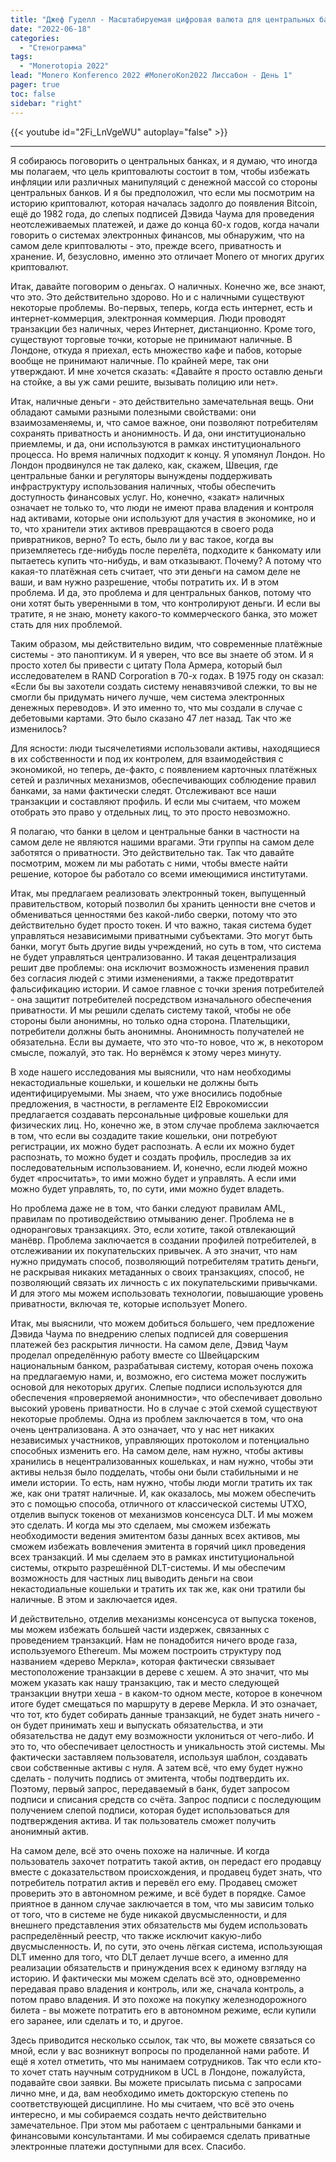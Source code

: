 ```yaml
---
title: "Джеф Гуделл - Масштабируемая цифровая валюта для центральных банков"
date: "2022-06-18"
categories:
  - "Стенограмма"
tags:
  - "Monerotopia 2022"
lead: "Monero Konferenco 2022 #MoneroKon2022 Лиссабон - День 1"
pager: true
toc: false
sidebar: "right"
---
```


{{< youtube id="2Fi_LnVgeWU" autoplay="false" >}}

---

Я собираюсь поговорить о центральных банках, и я думаю, что иногда мы полагаем, что цель криптовалюты состоит в том, чтобы избежать инфляции или различных манипуляций с денежной массой со стороны центральных банков. И я бы предположил, что если мы посмотрим на историю криптовалют, которая началась задолго до появления Bitcoin, ещё до 1982 года, до слепых подписей Дэвида Чаума для проведения неотслеживаемых платежей, и даже до конца 60-х годов, когда начали говорить о системах электронных финансов, мы обнаружим, что на самом деле криптовалюты - это, прежде всего, приватность и хранение. И, безусловно, именно это отличает Monero от многих других криптовалют.

Итак, давайте поговорим о деньгах. О наличных. Конечно же, все знают, что это. Это действительно здорово. Но и с наличными существуют некоторые проблемы. Во-первых, теперь, когда есть интернет, есть и интернет-коммерция, электронная коммерция. Люди проводят транзакции без наличных, через Интернет, дистанционно. Кроме того, существуют торговые точки, которые не принимают наличные. В Лондоне, откуда я приехал, есть множество кафе и пабов, которые вообще не принимают наличные. По крайней мере, так они утверждают. И мне хочется сказать: «Давайте я просто оставлю деньги на стойке, а вы уж сами решите, вызывать полицию или нет».

Итак, наличные деньги - это действительно замечательная вещь. Они обладают самыми разными полезными свойствами: они взаимозаменяемы, и, что самое важное, они позволяют потребителям сохранять приватность и анонимность. И да, они институционально приемлемы, и да, они используются в рамках институционального процесса. Но время наличных подходит к концу. Я упомянул Лондон. Но Лондон продвинулся не так далеко, как, скажем, Швеция, где центральные банки и регуляторы вынуждены поддерживать инфраструктуру использования наличных, чтобы обеспечить доступность финансовых услуг. Но, конечно, «закат» наличных означает не только то, что люди не имеют права владения и контроля над активами, которые они используют для участия в экономике, но и то, что хранители этих активов превращаются в своего рода привратников, верно? То есть, было ли у вас такое, когда вы приземляетесь где-нибудь после перелёта, подходите к банкомату или пытаетесь купить что-нибудь, и вам отказывают. Почему? А потому что какая-то платёжная сеть считает, что эти деньги на самом деле не ваши, и вам нужно разрешение, чтобы потратить их. И в этом проблема. И да, это проблема и для центральных банков, потому что они хотят быть уверенными в том, что контролируют деньги. И если вы тратите, я не знаю, монету какого-то коммерческого банка, это может стать для них проблемой.

Таким образом, мы действительно видим, что современные платёжные системы - это паноптикум. И я уверен, что все вы знаете об этом. И я просто хотел бы привести с цитату Пола Армера, который был исследователем в RAND Corporation в 70-х годах. В 1975 году он сказал: «Если бы вы захотели создать систему ненавязчивой слежки, то вы не смогли бы придумать ничего лучше, чем система электронных денежных переводов». И это именно то, что мы создали в случае с дебетовыми картами. Это было сказано 47 лет назад. Так что же изменилось?

Для ясности: люди тысячелетиями использовали активы, находящиеся в их собственности и под их контролем, для взаимодействия с экономикой, но теперь, де-факто, с появлением карточных платёжных сетей и различных механизмов, обеспечивающих соблюдение правил банками, за нами фактически следят. Отслеживают все наши транзакции и составляют профиль. И если мы считаем, что можем отобрать это право у отдельных лиц, то это просто невозможно.

Я полагаю, что банки в целом и центральные банки в частности на самом деле не являются нашими врагами. Эти группы на самом деле заботятся о приватности. Это действительно так. Так что давайте посмотрим, можем ли мы работать с ними, чтобы вместе найти решение, которое бы работало со всеми имеющимися институтами.

Итак, мы предлагаем реализовать электронный токен, выпущенный правительством, который позволил бы хранить ценности вне счетов и обмениваться ценностями без какой-либо сверки, потому что это действительно будет просто токен. И что важно, такая система будет управляться независимыми приватными субъектами. Это могут быть банки, могут быть другие виды учреждений, но суть в том, что система не будет управляться централизованно. И такая децентрализация решит две проблемы: она исключит возможность изменения правил без согласия людей с этими изменениями, а также предотвратит фальсификацию истории. И самое главное с точки зрения потребителей - она защитит потребителей посредством изначального обеспечения приватности. И мы решили сделать систему такой, чтобы не обе стороны были анонимны, но только одна сторона. Плательщики, потребители должны быть анонимны. Анонимность получателей не обязательна. Если вы думаете, что это что-то новое, что ж, в некотором смысле, пожалуй, это так. Но вернёмся к этому через минуту.

В ходе нашего исследования мы выяснили, что нам необходимы некастодиальные кошельки, и кошельки не должны быть идентифицируемыми. Мы знаем, что уже вносились подобные предложения, в частности, в регламенте EI2 Еврокомиссии предлагается создавать персональные цифровые кошельки для физических лиц. Но, конечно же, в этом случае проблема заключается в том, что если вы создадите такие кошельки, они потребуют регистрации, их можно будет распознать. А если их можно будет распознать, то можно будет и создать профиль, проследив за их последовательным использованием. И, конечно, если людей можно будет «просчитать», то ими можно будет и управлять. А если ими можно будет управлять, то, по сути, ими можно будет владеть.

Но проблема даже не в том, что банки следуют правилам AML, правилам по противодействию отмыванию денег. Проблема не в одноранговых транзакциях. Это, если хотите, такой отвлекающий манёвр. Проблема заключается в создании профилей потребителей, в отслеживании их покупательских привычек. А это значит, что нам нужно придумать способ, позволяющий потребителям тратить деньги, не раскрывая никаких метаданных о своих транзакциях, способ, не позволяющий связать их личность с их покупательскими привычками. И для этого мы можем использовать технологии, повышающие уровень приватности, включая те, которые использует Monero.

Итак, мы выяснили, что можем добиться большего, чем предложение Дэвида Чаума по внедрению слепых подписей для совершения платежей без раскрытия личности. На самом деле, Дэвид Чаум проделал определённую работу вместе со Швейцарским национальным банком, разрабатывая систему, которая очень похожа на предлагаемую нами, и, возможно, его система может послужить основой для некоторых других. Слепые подписи используются для обеспечения «проверяемой анонимности», что обеспечивает довольно высокий уровень приватности. Но в случае с этой схемой существуют некоторые проблемы. Одна из проблем заключается в том, что она очень централизована. А это означает, что у нас нет никаких независимых участников, управляющих протоколом и потенциально способных изменить его. На самом деле, нам нужно, чтобы активы хранились в нецентрализованных кошельках, и нам нужно, чтобы эти активы нельзя было подделать, чтобы они были стабильными и не имели истории. То есть, нам нужно, чтобы люди могли тратить их так же, как они тратят наличные. И, как оказалось, мы можем обеспечить это с помощью способа, отличного от классической системы UTXO, отделив выпуск токенов от механизмов консенсуса DLT. И мы можем это сделать. И когда мы это сделаем, мы сможем избежать необходимости ведения эмитентом базы данных всех активов, мы сможем избежать вовлечения эмитента в горячий цикл проведения всех транзакций. И мы сделаем это в рамках институциональной системы, открыто разрешённой DLT-системы. И мы обеспечим возможность для частных лиц выводить деньги на свои некастодиальные кошельки и тратить их так же, как они тратили бы наличные. В этом и заключается идея.

И действительно, отделив механизмы консенсуса от выпуска токенов, мы можем избежать большей части издержек, связанных с проведением транзакций. Нам не понадобится ничего вроде газа, используемого Ethereum. Мы можем построить структуру под названием «дерево Меркла», которая фактически связывает местоположение транзакции в дереве с хешем. А это значит, что мы можем указать как нашу транзакцию, так и место следующей транзакции внутри хеша - в каком-то одном месте, которое в конечном итоге будет смещаться по маршруту в дереве Меркла. И это означает, что тот, кто будет собирать данные транзакций, не будет знать ничего - он будет принимать хеш и выпускать обязательства, и эти обязательства не дадут ему возможности уклониться от чего-либо. И это то, что обеспечивает целостность и уникальность этой системы. Мы фактически заставляем пользователя, используя шаблон, создавать свои собственные активы с нуля. А затем всё, что ему будет нужно сделать - получить подпись от эмитента, чтобы подтвердить их. Поэтому, первый запрос, передаваемый в банк, будет запросом подписи и списания средств со счёта. Запрос подписи с последующим получением слепой подписи, которая будет использоваться для подтверждения актива. И так пользователь сможет получить анонимный актив.

На самом деле, всё это очень похоже на наличные. И когда пользователь захочет потратить такой актив, он передаст его продавцу вместе с доказательством происхождения, и продавец будет знать, что потребитель потратил актив и перевёл его ему. Продавец сможет проверить это в автономном режиме, и всё будет в порядке. Самое приятное в данном случае заключается в том, что мы зависим только от того, что в системе не буде никакой двусмысленности, и для внешнего представления этих обязательств мы будем использовать распределённый реестр, что также исключит какую-либо двусмысленность. И, по сути, это очень лёгкая система, использующая DLT именно для того, что DLT делает лучше всего, а именно для реализации обязательств и принуждения всех к единому взгляду на историю. И фактически мы можем сделать всё это, одновременно передавая право владения и контроль, или же, сначала контроль, а потом право владения. И это похоже на покупку железнодорожного билета - вы можете потратить его в автономном режиме, если купили его заранее, или сделать и то, и другое.

Здесь приводится несколько ссылок, так что, вы можете связаться со мной, если у вас возникнут вопросы по проделанной нами работе. И ещё я хотел отметить, что мы нанимаем сотрудников. Так что если кто-то хочет стать научным сотрудником в UCL в Лондоне, пожалуйста, подавайте свои заявки. Вы можете присылать письма с запросами лично мне, и да, вам необходимо иметь докторскую степень по соответствующей дисциплине. Но мы считаем, что всё это очень интересно, и мы собираемся создать нечто действительно замечательное. При этом мы работаем с центральными банками и финансовыми консультантами. И мы собираемся сделать приватные электронные платежи доступными для всех. Спасибо.
